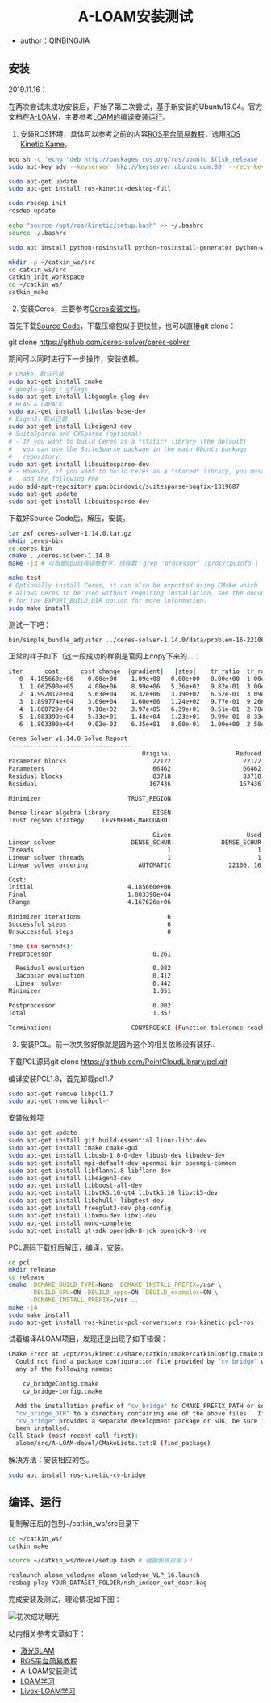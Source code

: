 <h1 align="center">A-LOAM安装测试</h1>

- author：QINBINGJIA

## 安装

2019.11.16：

在两次尝试未成功安装后，开始了第三次尝试，基于新安装的Ubuntu16.04。官方文档在[A-LOAM](https://github.com/HKUST-Aerial-Robotics/A-LOAM)，主要参考[LOAM的编译安装运行](https://blog.csdn.net/weixin_43211438/article/details/87818526)。

1. 安装ROS环境，具体可以参考之前的内容[ROS平台简易教程](ROSLearning.html)，选用[ROS Kinetic Kame](http://wiki.ros.org/kinetic/Installation/Ubuntu)。

``` bash
udo sh -c 'echo "deb http://packages.ros.org/ros/ubuntu $(lsb_release -sc) main" > /etc/apt/sources.list.d/ros-latest.list'
sudo apt-key adv --keyserver 'hkp://keyserver.ubuntu.com:80' --recv-key C1CF6E31E6BADE8868B172B4F42ED6FBAB17C654

sudo apt-get update
sudo apt-get install ros-kinetic-desktop-full

sudo rosdep init
rosdep update

echo "source /opt/ros/kinetic/setup.bash" >> ~/.bashrc
source ~/.bashrc

sudo apt install python-rosinstall python-rosinstall-generator python-wstool build-essential	

mkdir -p ~/catkin_ws/src
cd catkin_ws/src
catkin_init_workspace
cd ~/catkin_ws/
catkin_make
```

2. 安装Ceres，主要参考[Ceres安装文档](http://ceres-solver.org/installation.html)。

首先下载[Source Code](https://github.com/ceres-solver/ceres-solver)，下载压缩包似乎更快些，也可以直接git clone：

git clone https://github.com/ceres-solver/ceres-solver

期间可以同时进行下一步操作，安装依赖。

``` bash
# CMake，默认已装
sudo apt-get install cmake
# google-glog + gflags
sudo apt-get install libgoogle-glog-dev
# BLAS & LAPACK
sudo apt-get install libatlas-base-dev
# Eigen3，默认已装
sudo apt-get install libeigen3-dev
# SuiteSparse and CXSparse (optional)
# - If you want to build Ceres as a *static* library (the default)
#   you can use the SuiteSparse package in the main Ubuntu package
#   repository:
sudo apt-get install libsuitesparse-dev
# - However, if you want to build Ceres as a *shared* library, you must
#   add the following PPA
sudo add-apt-repository ppa:bzindovic/suitesparse-bugfix-1319687
sudo apt-get update
sudo apt-get install libsuitesparse-dev
```

下载好Source Code后，解压，安装。

``` bash
tar zxf ceres-solver-1.14.0.tar.gz
mkdir ceres-bin
cd ceres-bin
cmake ../ceres-solver-1.14.0
make -j3 # 可根据cpu线程调整数字，线程数：grep 'processor' /proc/cpuinfo | sort -u | wc -l

make test
# Optionally install Ceres, it can also be exported using CMake which
# allows Ceres to be used without requiring installation, see the documentation
# for the EXPORT_BUILD_DIR option for more information.
sudo make install
```

测试一下吧：

``` bash
bin/simple_bundle_adjuster ../ceres-solver-1.14.0/data/problem-16-22106-pre.txt
```

正常的样子如下（这一段成功的样例是官网上copy下来的...：

``` bash
iter      cost      cost_change  |gradient|   |step|    tr_ratio  tr_radius  ls_iter  iter_time  total_time
   0  4.185660e+06    0.00e+00    1.09e+08   0.00e+00   0.00e+00  1.00e+04       0    7.59e-02    3.37e-01
   1  1.062590e+05    4.08e+06    8.99e+06   5.36e+02   9.82e-01  3.00e+04       1    1.65e-01    5.03e-01
   2  4.992817e+04    5.63e+04    8.32e+06   3.19e+02   6.52e-01  3.09e+04       1    1.45e-01    6.48e-01
   3  1.899774e+04    3.09e+04    1.60e+06   1.24e+02   9.77e-01  9.26e+04       1    1.43e-01    7.92e-01
   4  1.808729e+04    9.10e+02    3.97e+05   6.39e+01   9.51e-01  2.78e+05       1    1.45e-01    9.36e-01
   5  1.803399e+04    5.33e+01    1.48e+04   1.23e+01   9.99e-01  8.33e+05       1    1.45e-01    1.08e+00
   6  1.803390e+04    9.02e-02    6.35e+01   8.00e-01   1.00e+00  2.50e+06       1    1.50e-01    1.23e+00

Ceres Solver v1.14.0 Solve Report
----------------------------------
                                     Original                  Reduced
Parameter blocks                        22122                    22122
Parameters                              66462                    66462
Residual blocks                         83718                    83718
Residual                               167436                   167436

Minimizer                        TRUST_REGION

Dense linear algebra library            EIGEN
Trust region strategy     LEVENBERG_MARQUARDT

                                        Given                     Used
Linear solver                     DENSE_SCHUR              DENSE_SCHUR
Threads                                     1                        1
Linear solver threads                       1                        1
Linear solver ordering              AUTOMATIC                22106, 16

Cost:
Initial                          4.185660e+06
Final                            1.803390e+04
Change                           4.167626e+06

Minimizer iterations                        6
Successful steps                            6
Unsuccessful steps                          0

Time (in seconds):
Preprocessor                            0.261

  Residual evaluation                   0.082
  Jacobian evaluation                   0.412
  Linear solver                         0.442
Minimizer                               1.051

Postprocessor                           0.002
Total                                   1.357

Termination:                      CONVERGENCE (Function tolerance reached. |cost_change|/cost: 1.769766e-09 <= 1.000000e-06)
```

3. 安装PCL。前一次失败好像就是因为这个的相关依赖没有装好..

下载PCL源码git clone https://github.com/PointCloudLibrary/pcl.git

编译安装PCL1.8，首先卸载pcl1.7

``` bash
sudo apt-get remove libpcl1.7
sudo apt-get remove libpcl-*
```

安装依赖项

``` bash
sudo apt-get update
sudo apt-get install git build-essential linux-libc-dev
sudo apt-get install cmake cmake-gui 
sudo apt-get install libusb-1.0-0-dev libusb-dev libudev-dev
sudo apt-get install mpi-default-dev openmpi-bin openmpi-common  
sudo apt-get install libflann1.8 libflann-dev
sudo apt-get install libeigen3-dev
sudo apt-get install libboost-all-dev
sudo apt-get install libvtk5.10-qt4 libvtk5.10 libvtk5-dev
sudo apt-get install libqhull* libgtest-dev
sudo apt-get install freeglut3-dev pkg-config
sudo apt-get install libxmu-dev libxi-dev 
sudo apt-get install mono-complete
sudo apt-get install qt-sdk openjdk-8-jdk openjdk-8-jre
```

PCL源码下载好后解压，编译，安装。

``` bash
cd pcl
mkdir release
cd release
cmake -DCMAKE_BUILD_TYPE=None -DCMAKE_INSTALL_PREFIX=/usr \
      -DBUILD_GPU=ON -DBUILD_apps=ON -DBUILD_examples=ON \
      -DCMAKE_INSTALL_PREFIX=/usr ..
make -j4
sudo make install
sudo apt-get install ros-kinetic-pcl-conversions ros-kinetic-pcl-ros
```

试着编译ALOAM项目，发现还是出现了如下错误：

``` bash
CMake Error at /opt/ros/kinetic/share/catkin/cmake/catkinConfig.cmake:83 (find_package):
  Could not find a package configuration file provided by "cv_bridge" with
  any of the following names:

    cv_bridgeConfig.cmake
    cv_bridge-config.cmake

  Add the installation prefix of "cv_bridge" to CMAKE_PREFIX_PATH or set
  "cv_bridge_DIR" to a directory containing one of the above files.  If
  "cv_bridge" provides a separate development package or SDK, be sure it has
  been installed.
Call Stack (most recent call first):
  aloam/src/A-LOAM-devel/CMakeLists.txt:8 (find_package)
```

解决方法：安装相应的包。

``` bash
sudo apt install ros-kinetic-cv-bridge
```

## 编译、运行

复制解压后的包到~/catkin_ws/src目录下

``` bash
cd ~/catkin_ws/
catkin_make

source ~/catkin_ws/devel/setup.bash # 链接到该目录下！

roslaunch aloam_velodyne aloam_velodyne_VLP_16.launch
rosbag play YOUR_DATASET_FOLDER/nsh_indoor_out_door.bag
```

完成安装及测试，理论情况如下图：

![](https://lsky.bing16.xyz:2096/i/2024/02/05/65c0e3919154b.png "初次成功曝光")

站内相关参考文章如下：

*   [激光SLAM](LiDARSLAM.html)
*   [ROS平台简易教程](ROSLearning.html)
*   A-LOAM安装测试
*   [LOAM学习](LOAMLearning.html)
*   [Livox-LOAM学习](LivoxLOAMLearning.html)

